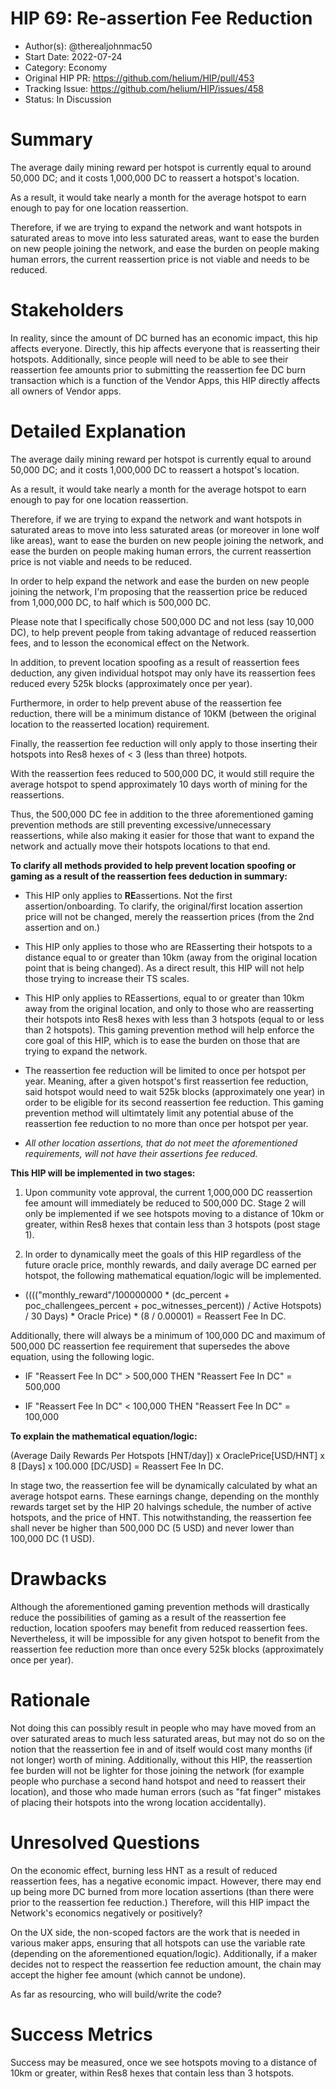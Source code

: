 # HIP 69: Re-assertion Fee Reduction

- Author(s): @therealjohnmac50
- Start Date: 2022-07-24
- Category: Economy 
- Original HIP PR: https://github.com/helium/HIP/pull/453
- Tracking Issue: https://github.com/helium/HIP/issues/458
- Status: In Discussion 

# Summary

The average daily mining reward per hotspot is currently equal to around 50,000 DC; and it costs 1,000,000 DC to reassert a hotspot's location. 

As a result, it would take nearly a month for the average hotspot to earn enough to pay for one location reassertion.

Therefore, if we are trying to expand the network and want hotspots in saturated areas to move into less saturated areas, want to ease the burden on new people joining the network, and ease the burden on people making human errors, the current reassertion price is not viable and needs to be reduced.


# Stakeholders

In reality, since the amount of DC burned has an economic impact, this hip affects everyone. Directly, this hip affects everyone that is reasserting their hotspots. Additionally, since people will need to be able to see their reassertion fee amounts prior to submitting the reassertion fee DC burn transaction which is a function of the Vendor Apps, this HIP directly affects all owners of Vendor apps.


# Detailed Explanation

The average daily mining reward per hotspot is currently equal to around 50,000 DC; and it costs 1,000,000 DC to reassert a hotspot's location.

As a result, it would take nearly a month for the average hotspot to earn enough to pay for one location reassertion. 

Therefore, if we are trying to expand the network and want hotspots in saturated areas to move into less saturated areas (or moreover in lone wolf like areas), want to ease the burden on new people joining the network, and ease the burden on people making human errors, the current reassertion price is not viable and needs to be reduced. 


In order to help expand the network and ease the burden on new people joining the network, I'm proposing that the reassertion price be reduced from 1,000,000 DC, to half which is 500,000 DC. 

Please note that I specifically chose 500,000 DC and not less (say 10,000 DC), to help prevent people from taking advantage of reduced reassertion fees, and to lesson the economical effect on the Network. 

In addition, to prevent location spoofing as a result of reassertion fees deduction, any given individual hotspot may only have its reassertion fees reduced every 525k blocks (approximately once per year).

Furthermore, in order to help prevent abuse of the reassertion fee reduction, there will be a minimum distance of 10KM (between the original location to the reasserted location) requirement. 

Finally, the reassertion fee reduction will only apply to those inserting their hotspots into Res8 hexes of < 3 (less than three) hotpots. 

With the reassertion fees reduced to 500,000 DC, it would still require the average hotspot to spend approximately 10 days worth of mining for the reassertions. 

Thus, the 500,000 DC fee in addition to the three aforementioned gaming prevention methods are still preventing excessive/unnecessary reassertions, while also making it easier for those that want to expand the network and actually move their hotspots locations to that end.
 

**To clarify all methods provided to help prevent location spoofing or gaming as a result of the reassertion fees deduction in summary:**

 - This HIP only applies to **RE**assertions. Not the first assertion/onboarding. To clarify, the original/first location assertion price will not be changed, merely the reassertion prices (from the 2nd assertion and on.)

 - This HIP only applies to those who are REasserting their hotspots to a distance equal to or greater than 10km (away from the original location point that is being changed). As a direct result, this HIP will not help those trying to increase their TS scales. 

 - This HIP only applies to REassertions, equal to or greater than 10km away from the original location, and only to those who are reasserting their hotspots into Res8 hexes with less than 3 hotspots (equal to or less than 2 hotspots). This gaming prevention method will help enforce the core goal of this HIP, which is to ease the burden on those that are trying to expand the network.

 - The reassertion fee reduction will be limited to once per hotspot per year. Meaning, after a given hotspot's first reassertion fee reduction, said hotspot would need to wait 525k blocks (approximately one year) in order to be eligible for its second reassertion fee reduction. This gaming prevention method will ultimtately limit any potential abuse of the reassertion fee reduction to no more than once per hotspot per year. 

 - *All other location assertions, that do not meet the aforementioned requirements, will not have their assertions fee reduced.*


**This HIP will be implemented in two stages:** 

 1) Upon community vote approval, the current 1,000,000 DC reassertion fee amount will immediately be reduced to 500,000 DC. Stage 2 will only be implemented if we see hotspots moving to a distance of 10km or greater, within Res8 hexes that contain less than 3 hotspots (post stage 1).

 2) In order to dynamically meet the goals of this HIP regardless of the future oracle price, monthly rewards, and daily average DC earned per hotspot, the following mathematical equation/logic will be implemented.

 * (((("monthly_reward"/100000000 * (dc_percent + poc_challengees_percent + poc_witnesses_percent)) / Active Hotspots) / 30 Days) * Oracle Price) * (8 / 0.00001) = Reassert Fee In DC. 

Additionally, there will always be a minimum of 100,000 DC and maximum of 500,000 DC reassertion fee requirement that supersedes the above equation, using the following logic. 

 * IF "Reassert Fee In DC" > 500,000 THEN "Reassert Fee In DC" = 500,000
 
 * IF "Reassert Fee In DC" < 100,000 THEN "Reassert Fee In DC" = 100,000


**To explain the mathematical equation/logic:** 

(Average Daily Rewards Per Hotspots [HNT/day]) x OraclePrice[USD/HNT] x 8 [Days] x 100.000 [DC/USD] = Reassert Fee In DC.

In stage two, the reassertion fee will be dynamically calculated by what an average hotspot earns. These earnings change, depending on the monthly rewards target set by the HIP 20 halvings schedule, the number of active hotspots, and the price of HNT. This notwithstanding, the reassertion fee shall never be higher than 500,000 DC (5 USD) and never lower than 100,000 DC (1 USD).


# Drawbacks

Although the aforementioned gaming prevention methods will drastically reduce the possibilities of gaming as a result of the reassertion fee reduction, location spoofers may benefit from reduced reassertion fees. Nevertheless, it will be impossible for any given hotspot to benefit from the reassertion fee reduction more than once every 525k blocks (approximately once per year).


# Rationale

Not doing this can possibly result in people who may have moved from an over saturated areas to much less saturated areas, but may not do so on the notion that the reassertion fee in and of itself would cost many months (if not longer) worth of mining. Additionally, without this HIP, the reassertion fee burden will not be lighter for those joining the network (for example people who purchase a second hand hotspot and need to reassert their location), and those who made human errors (such as "fat finger" mistakes of placing their hotspots into the wrong location accidentally).


# Unresolved Questions

On the economic effect, burning less HNT as a result of reduced reassertion fees, has a negative economic impact. However, there may end up being more DC burned from more location assertions (than there were prior to the reassertion fee reduction.) Therefore, will this HIP impact the Network's economics negatively or positively?

On the UX side, the non-scoped factors are the work that is needed in various maker apps, ensuring that all hotspots can use the variable rate (depending on the aforementioned equation/logic). Additionally, if a maker decides not to respect the reassertion fee reduction amount, the chain may accept the higher fee amount (which cannot be undone).

As far as resourcing, who will build/write the code? 
 
 
# Success Metrics

Success may be measured, once we see hotspots moving to a distance of 10km or greater, within Res8 hexes that contain less than 3 hotspots.
